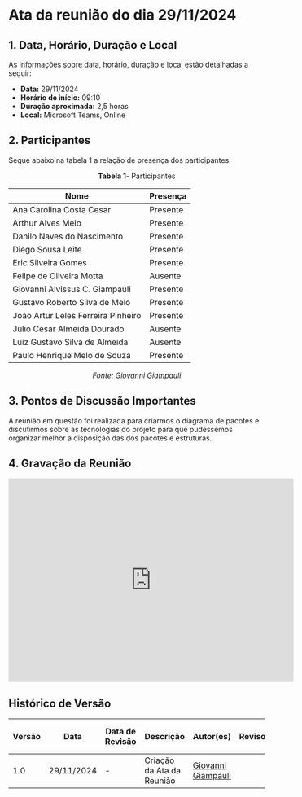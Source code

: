 # Ata da reunião do dia 29/11/2024

## <a>1. Data, Horário, Duração e Local</a>

As informações sobre data, horário, duração e local estão detalhadas a seguir:

- **Data:** 29/11/2024
- **Horário de início:** 09:10
- **Duração aproximada:** 2,5 horas
- **Local:** Microsoft Teams, Online


## <a>2. Participantes</a>

Segue abaixo na tabela 1 a relação de presença dos participantes.

<center>

**Tabela 1**- Participantes

| Nome                                | Presença |
|-------------------------------------|----------|
| Ana Carolina Costa Cesar            |    Presente     |
| Arthur Alves Melo                   |    Presente     |
| Danilo Naves do Nascimento          |    Presente     |
| Diego Sousa Leite                   |    Presente     |
| Eric Silveira Gomes                 |    Presente     |
| Felipe de Oliveira Motta            |    Ausente      |
| Giovanni Alvissus C. Giampauli      |    Presente     |
| Gustavo Roberto Silva de Melo       |    Presente     |
| João Artur Leles Ferreira Pinheiro  |    Presente     |
| Julio Cesar Almeida Dourado         |    Ausente      |
| Luiz Gustavo Silva de Almeida       |    Ausente      | 
| Paulo Henrique Melo de Souza        |    Presente     |


_Fonte: [Giovanni Giampauli](https://github.com/giovanniacg)_

</center>


## 3. Pontos de Discussão Importantes

A reunião em questão foi realizada para criarmos o diagrama de pacotes e discutirmos sobre as tecnologias do projeto para que pudessemos organizar melhor a disposição das dos pacotes e estruturas.

## 4. Gravação da Reunião

<iframe width="560" height="400" src="https://www.youtube.com/embed/erZcCO7p5kg" title="YouTube video player" frameborder="0" allow="accelerometer; autoplay; clipboard-write; encrypted-media; gyroscope; picture-in-picture; web-share" referrerpolicy="strict-origin-when-cross-origin" allowfullscreen></iframe>


## Histórico de Versão

| Versão | Data       | Data de Revisão          | Descrição            | Autor(es)                       | Revisor(es)                       | Detalhes da revisão        |
| ------ | ---------- | ------------------------ | -------------------- | ------------------------------- | --------------------------------- | -------------------------- |
| 1.0 | 29/11/2024 | - | Criação da Ata da Reunião | [Giovanni Giampauli](https://github.com/giovanniacg) | | |